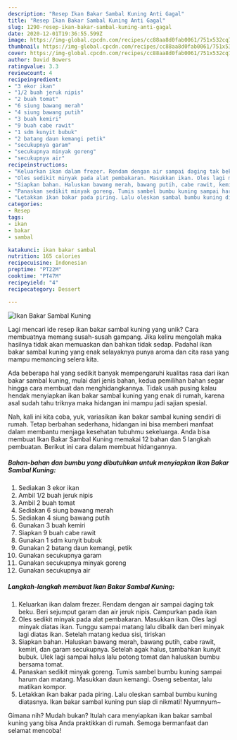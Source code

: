 ```yaml
---
description: "Resep Ikan Bakar Sambal Kuning Anti Gagal"
title: "Resep Ikan Bakar Sambal Kuning Anti Gagal"
slug: 1290-resep-ikan-bakar-sambal-kuning-anti-gagal
date: 2020-12-01T19:36:55.599Z
image: https://img-global.cpcdn.com/recipes/cc88aa8d0fab0061/751x532cq70/ikan-bakar-sambal-kuning-foto-resep-utama.jpg
thumbnail: https://img-global.cpcdn.com/recipes/cc88aa8d0fab0061/751x532cq70/ikan-bakar-sambal-kuning-foto-resep-utama.jpg
cover: https://img-global.cpcdn.com/recipes/cc88aa8d0fab0061/751x532cq70/ikan-bakar-sambal-kuning-foto-resep-utama.jpg
author: David Bowers
ratingvalue: 3.3
reviewcount: 4
recipeingredient:
- "3 ekor ikan"
- "1/2 buah jeruk nipis"
- "2 buah tomat"
- "6 siung bawang merah"
- "4 siung bawang putih"
- "3 buah kemiri"
- "9 buah cabe rawit"
- "1 sdm kunyit bubuk"
- "2 batang daun kemangi petik"
- "secukupnya garam"
- "secukupnya minyak goreng"
- "secukupnya air"
recipeinstructions:
- "Keluarkan ikan dalam frezer. Rendam dengan air sampai daging tak beku. Beri sejumput garam dan air jeruk nipis. Campurkan pada ikan"
- "Oles sedikit minyak pada alat pembakaran. Masukkan ikan. Oles lagi minyak diatas ikan. Tunggu sampai matang lalu dibalik dan beri minyak lagi diatas ikan. Setelah matang kedua sisi, tiriskan"
- "Siapkan bahan. Haluskan bawang merah, bawang putih, cabe rawit, kemiri, dan garam secukupnya. Setelah agak halus, tambahkan kunyit bubuk. Ulek lagi sampai halus lalu potong tomat dan haluskan bumbu bersama tomat."
- "Panaskan sedikit minyak goreng. Tumis sambel bumbu kuning sampai harum dan matang. Masukkan daun kemangi. Oseng sebentar, lalu matikan kompor."
- "Letakkan ikan bakar pada piring. Lalu oleskan sambal bumbu kuning diatasnya. Ikan bakar sambal kuning pun siap di nikmati! Nyumnyum~"
categories:
- Resep
tags:
- ikan
- bakar
- sambal

katakunci: ikan bakar sambal 
nutrition: 165 calories
recipecuisine: Indonesian
preptime: "PT22M"
cooktime: "PT47M"
recipeyield: "4"
recipecategory: Dessert

---
```



![Ikan Bakar Sambal Kuning](https://img-global.cpcdn.com/recipes/cc88aa8d0fab0061/751x532cq70/ikan-bakar-sambal-kuning-foto-resep-utama.jpg)

Lagi mencari ide resep ikan bakar sambal kuning yang unik? Cara membuatnya memang susah-susah gampang. Jika keliru mengolah maka hasilnya tidak akan memuaskan dan bahkan tidak sedap. Padahal ikan bakar sambal kuning yang enak selayaknya punya aroma dan cita rasa yang mampu memancing selera kita.



Ada beberapa hal yang sedikit banyak mempengaruhi kualitas rasa dari ikan bakar sambal kuning, mulai dari jenis bahan, kedua pemilihan bahan segar hingga cara membuat dan menghidangkannya. Tidak usah pusing kalau hendak menyiapkan ikan bakar sambal kuning yang enak di rumah, karena asal sudah tahu triknya maka hidangan ini mampu jadi sajian spesial.


Nah, kali ini kita coba, yuk, variasikan ikan bakar sambal kuning sendiri di rumah. Tetap berbahan sederhana, hidangan ini bisa memberi manfaat dalam membantu menjaga kesehatan tubuhmu sekeluarga. Anda bisa membuat Ikan Bakar Sambal Kuning memakai 12 bahan dan 5 langkah pembuatan. Berikut ini cara dalam membuat hidangannya.

<!--inarticleads1-->

##### Bahan-bahan dan bumbu yang dibutuhkan untuk menyiapkan Ikan Bakar Sambal Kuning:

1. Sediakan 3 ekor ikan
1. Ambil 1/2 buah jeruk nipis
1. Ambil 2 buah tomat
1. Sediakan 6 siung bawang merah
1. Sediakan 4 siung bawang putih
1. Gunakan 3 buah kemiri
1. Siapkan 9 buah cabe rawit
1. Gunakan 1 sdm kunyit bubuk
1. Gunakan 2 batang daun kemangi, petik
1. Gunakan secukupnya garam
1. Gunakan secukupnya minyak goreng
1. Gunakan secukupnya air




<!--inarticleads2-->

##### Langkah-langkah membuat Ikan Bakar Sambal Kuning:

1. Keluarkan ikan dalam frezer. Rendam dengan air sampai daging tak beku. Beri sejumput garam dan air jeruk nipis. Campurkan pada ikan
1. Oles sedikit minyak pada alat pembakaran. Masukkan ikan. Oles lagi minyak diatas ikan. Tunggu sampai matang lalu dibalik dan beri minyak lagi diatas ikan. Setelah matang kedua sisi, tiriskan
1. Siapkan bahan. Haluskan bawang merah, bawang putih, cabe rawit, kemiri, dan garam secukupnya. Setelah agak halus, tambahkan kunyit bubuk. Ulek lagi sampai halus lalu potong tomat dan haluskan bumbu bersama tomat.
1. Panaskan sedikit minyak goreng. Tumis sambel bumbu kuning sampai harum dan matang. Masukkan daun kemangi. Oseng sebentar, lalu matikan kompor.
1. Letakkan ikan bakar pada piring. Lalu oleskan sambal bumbu kuning diatasnya. Ikan bakar sambal kuning pun siap di nikmati! Nyumnyum~




Gimana nih? Mudah bukan? Itulah cara menyiapkan ikan bakar sambal kuning yang bisa Anda praktikkan di rumah. Semoga bermanfaat dan selamat mencoba!
